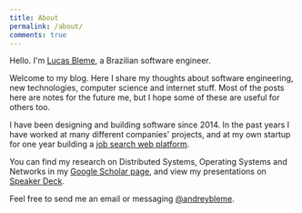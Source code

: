 ```yaml
---
title: About
permalink: /about/
comments: true
---
```


Hello. I'm [Lucas Bleme](https://www.linkedin.com/in/andreybleme/), a Brazilian software engineer.

Welcome to my blog. Here I share my thoughts about software engineering, new technologies, computer science and internet stuff. Most of the posts here are notes for the future me, but I hope some of these are useful for others too.

I have been designing and building software since 2014. In the past years I have worked at many different companies' projects, and at my own startup for one year building a [job search web platform](https://vulpi.com.br/).

You can find my research on Distributed Systems, Operating Systems and Networks in my [Google Scholar page](https://scholar.google.com/citations?user=Yt9LrFoAAAAJ), and view my presentations on [Speaker Deck](https://speakerdeck.com/andreybleme).

Feel free to send me an email or messaging [@andreybleme](https://twitter.com/andreybleme).
